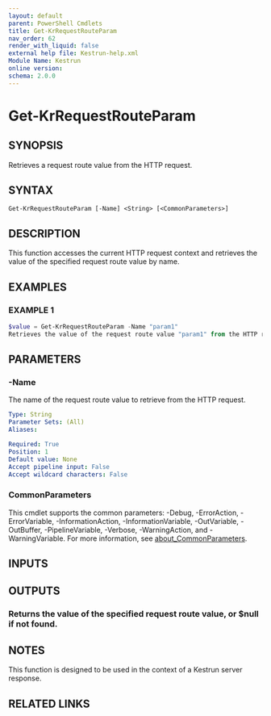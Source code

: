 ```yaml
---
layout: default
parent: PowerShell Cmdlets
title: Get-KrRequestRouteParam
nav_order: 62
render_with_liquid: false
external help file: Kestrun-help.xml
Module Name: Kestrun
online version:
schema: 2.0.0
---
```


# Get-KrRequestRouteParam

## SYNOPSIS
Retrieves a request route value from the HTTP request.

## SYNTAX

```
Get-KrRequestRouteParam [-Name] <String> [<CommonParameters>]
```

## DESCRIPTION
This function accesses the current HTTP request context and retrieves the value
of the specified request route value by name.

## EXAMPLES

### EXAMPLE 1
```powershell
$value = Get-KrRequestRouteParam -Name "param1"
Retrieves the value of the request route value "param1" from the HTTP request.
```

## PARAMETERS

### -Name
The name of the request route value to retrieve from the HTTP request.

```yaml
Type: String
Parameter Sets: (All)
Aliases:

Required: True
Position: 1
Default value: None
Accept pipeline input: False
Accept wildcard characters: False
```

### CommonParameters
This cmdlet supports the common parameters: -Debug, -ErrorAction, -ErrorVariable, -InformationAction, -InformationVariable, -OutVariable, -OutBuffer, -PipelineVariable, -Verbose, -WarningAction, and -WarningVariable. For more information, see [about_CommonParameters](http://go.microsoft.com/fwlink/?LinkID=113216).

## INPUTS

## OUTPUTS

### Returns the value of the specified request route value, or $null if not found.
## NOTES
This function is designed to be used in the context of a Kestrun server response.

## RELATED LINKS
